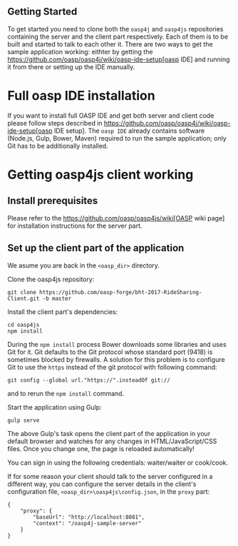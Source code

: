 ## Getting Started

To get started you need to clone both the `oasp4j` and `oasp4js` repositories containing the server and the client part respectively. Each of them is to be built and started to talk to each other it. There are two ways to get the sample application working: eithter by getting the https://github.com/oasp/oasp4j/wiki/oasp-ide-setup[oasp IDE] and running it from there or setting up the IDE manually. 

# Full oasp IDE installation

If you want to install full OASP IDE and get both server and client code please follow steps described in https://github.com/oasp/oasp4j/wiki/oasp-ide-setup[oasp IDE setup]. The `oasp IDE` already contains software (Node.js, Gulp, Bower, Maven) required to run the sample application; only Git has to be additionally installed. 

# Getting oasp4js client working
## Install prerequisites

Please refer to the https://github.com/oasp/oasp4js/wiki[OASP wiki page] for installation instructions for the server part.

## Set up the client part of the application

We asume you are back in the `<oasp_dir>` directory.

Clone the oasp4js repository:

```
git clone https://github.com/oasp-forge/bht-2017-RideSharing-Client.git -b master 
```

Install the client part's dependencies: 

```
cd oasp4js
npm install
```
During the `npm install` process Bower downloads some libraries and uses Git for it. Git defaults to the Git protocol whose standard port (9418) is sometimes blocked by firewalls. A solution for this problem is to configure Git to use the `https` instead of the git protocol with following command:

```
git config --global url."https://".insteadOf git://
```
and to rerun the `npm install` command.

Start the application using Gulp:

```
gulp serve
```

The above Gulp's task opens the client part of the application in your default browser and watches for any changes in HTML/JavaScript/CSS files. Once you change one, the page is reloaded automatically!
 
You can sign in using the following credentials: waiter/waiter or cook/cook.

If for some reason your client should talk to the server configured in a different way, you can configure the server details in the client's configuration file, `<oasp_dir>\oasp4js\config.json`, in the `proxy` part:

```
{
    "proxy": {
        "baseUrl": "http://localhost:8081",
        "context": "/oasp4j-sample-server"
    }
}
```